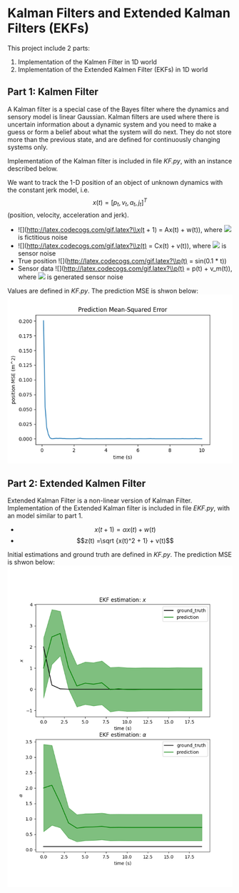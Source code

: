 # Kalman Filters and Extended Kalman Filters (EKFs)
 
 This project include 2 parts:
 1. Implementation of the Kalmen Filter in 1D world
 2. Implementation of the Extended Kalmen Filter (EKFs) in 1D world

## Part 1: Kalmen Filter
A Kalman filter is a special case of the Bayes filter where the dynamics and sensory model is linear Gaussian. Kalman filters are used where there is uncertain information about a dynamic system and you need to make a guess or form a belief about what the system will do next. They do not store more than the previous state, and are defined for continuously changing systems only.

Implementation of the Kalman filter is included in file *KF.py*, with an instance described below.

We want to track the 1-D position of an object of unknown dynamics with the constant jerk model, i.e. $$x(t) = [p_t, v_t, a_t, j_t]^T$$ (position, velocity, acceleration and jerk).

 - ![](http://latex.codecogs.com/gif.latex?\\x(t + 1) = Ax(t) + w(t)), where ![](http://latex.codecogs.com/gif.latex?\\w(t)) is fictitious noise
 - ![](http://latex.codecogs.com/gif.latex?\\z(t) = Cx(t) + v(t)), where ![](http://latex.codecogs.com/gif.latex?\\v(t)) is sensor noise
 - True position ![](http://latex.codecogs.com/gif.latex?\\p(t) = sin(0.1 * t))
 - Sensor data ![](http://latex.codecogs.com/gif.latex?\\p(t) = p(t) + v_m(t)), where ![](http://latex.codecogs.com/gif.latex?\\v_m(t)) is generated sensor noise

Values are defined in *KF.py*. The prediction MSE is shwon below:
![image](./images/KF_MSE.png)

## Part 2: Extended Kalmen Filter
Extended Kalman Filter is a non-linear version of Kalman Filter. Implementation of the Extended Kalman filter is included in file *EKF.py*, with an model similar to part 1.

 - $$x(t + 1) = \alpha x(t) + w(t)$$
 - $$z(t) =\sqrt {x(t)^2 + 1} + v(t)$$

Initial estimations and ground truth are defined in *KF.py*. The prediction MSE is shwon below:
![image](./images/EKF_MSE.png)



